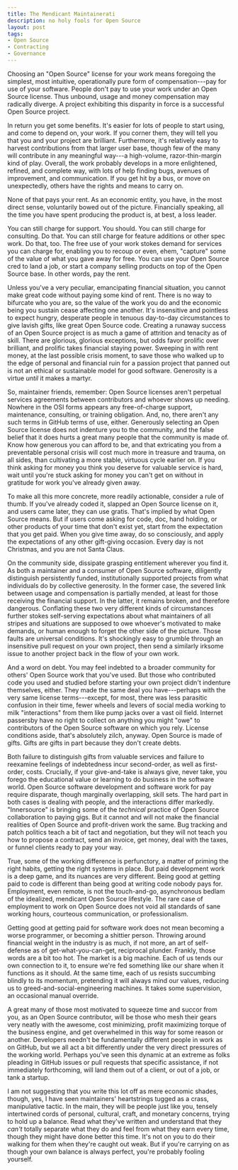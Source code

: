 ```yaml
---
title: The Mendicant Maintainerati
description: no holy fools for Open Source
layout: post
tags:
- Open Source
- Contracting
- Governance
---
```


Choosing an "Open Source" license for your work means foregoing the simplest, most intuitive, operationally pure form of compensation---pay for use of your software.  People don't pay to use your work under an Open Source license.  Thus unbound, usage and money compensation may radically diverge.  A project exhibiting this disparity in force is a successful Open Source project.

<!-- jump -->

In return you get some benefits.  It's easier for lots of people to start using, and come to depend on, your work.  If you corner them, they will tell you that you and your project are brilliant.  Furthermore, it's relatively easy to harvest contributions from that larger user base, though few of the many will contribute in any meaningful way---a high-volume, razor-thin-margin kind of play.  Overall, the work probably develops in a more enlightened, refined, and complete way, with lots of help finding bugs, avenues of improvement, and communication.  If you get hit by a bus, or move on unexpectedly, others have the rights and means to carry on.

None of that pays your rent.  As an economic entity, you have, in the most direct sense, voluntarily bowed out of the picture.  Financially speaking, all the time you have spent producing the product is, at best, a loss leader.

You can still charge for support.  You should.  You can still charge for consulting.  Do that.  You can still charge for feature additions or other spec work.  Do that, too.  The free use of your work stokes demand for services you can charge for, enabling you to recoup or even, ehem, "capture" some of the value of what you gave away for free.  You can use your Open Source cred to land a job, or  start a company selling products on top of the Open Source base.  In other words, pay the rent.

Unless you've a very peculiar, emancipating financial situation, you cannot make great code without paying some kind of rent.  There is no way to bifurcate who you are, so the value of the work you do and the economic being you sustain cease affecting one another.  It's insensitive and pointless to expect hungry, desperate people in tenuous day-to-day circumstances to give lavish gifts, like great Open Source code.  Creating a runaway success of an Open Source project is as much a game of attrition and tenacity as of skill.  There are glorious, glorious exceptions, but odds favor prolific over brilliant, and prolific takes financial staying power.  Sweeping in with rent money, at the last possible crisis moment, to save those who walked up to the edge of personal and financial ruin for a passion project that panned out is not an ethical or sustainable model for good software.  Generosity is a virtue _until_ it makes a martyr.

So, maintainer friends, remember:  Open Source licenses aren't perpetual services agreements between contributors and whoever shows up needing.  Nowhere in the OSI forms appears any free-of-charge support, maintenance, consulting, or training obligation.  And, no, there aren't any such terms in GitHub terms of use, either.  Generously selecting an Open Source license does not indenture you to the community, and the false belief that it does hurts a great many people that the community is made of.  Know how generous you can afford to be, and that extricating you from a preventable personal crisis will cost much more in treasure and trauma, on all sides, than cultivating a more stable, virtuous cycle earlier on.  If you think asking for money you think you deserve for valuable service is hard, wait until you're stuck asking for money you can't get on without in gratitude for work you've already given away.

To make all this more concrete, more readily actionable, consider a rule of thumb.  If you've already coded it, slapped an Open Source license on it, and users came later, they can use gratis.  That's implied by what Open Source means.  But if users come asking for code, doc, hand holding, or other products of your time that don't exist yet, start from the expectation that you get paid.  When you give time away, do so consciously, and apply the expectations of any other gift-giving occasion.  Every day is not Christmas, and you are not Santa Claus.

On the community side, dissipate grasping entitlement wherever you find it.  As both a maintainer and a consumer of Open Source software, diligently distinguish persistently funded, institutionally supported projects from what individuals do by collective generosity.  In the former case, the severed link between usage and compensation is partially mended, at least for those receiving the financial support.  In the latter, it remains broken, and therefore dangerous.  Conflating these two very different kinds of circumstances further stokes self-serving expectations about what maintainers of all stripes and situations are supposed to owe whoever's motivated to make demands, or human enough to forget the other side of the picture.  Those faults are universal conditions.  It's shockingly easy to grumble through an insensitive pull request on your own project, then send a similarly irksome issue to another project back in the flow of your own work.

And a word on debt.  You may feel indebted to a broader community for others' Open Source work that you've used.  But those who contributed code you used and studied before starting your own project didn't indenture themselves, either.  They made the same deal you have---perhaps with the very same license terms---except, for most, there was less parasitic confusion in their time, fewer wheels and levers of social media working to milk "interactions" from them like pump jacks over a vast oil field.  Internet passersby have no right to collect on anything you might "owe" to contributors of the Open Source software on which you rely.  License conditions aside, that's absolutely zilch, anyway.  Open Source is made of gifts.  Gifts are gifts in part because they don't create debts.

Both failure to distinguish gifts from valuable services and failure to reexamine feelings of indebtedness incur second-order, as well as first-order, costs.  Crucially, if your give-and-take is always give, never take, you forego the educational value or learning to do business in the software world.  Open Source software development and software work for pay require disparate, though marginally overlapping, skill sets.  The hard part in both cases is dealing with people, and the interactions differ markedly.  "Innersource" is bringing some of the _technical_ practice of Open Source collaboration to paying gigs.  But it cannot and will not make the financial realities of Open Source and profit-driven work the same.  Bug tracking and patch politics teach a bit of tact and negotiation, but they will not teach you how to propose a contract, send an invoice, get money, deal with the taxes, or funnel clients ready to pay your way.

True, some of the working difference is perfunctory, a matter of priming the right habits, getting the right systems in place.  But paid development work is a deep game, and its nuances are very different.  Being good at getting paid to code is different than being good at writing code nobody pays for.  Employment, even remote, is not the touch-and-go, asynchronous bedlam of the idealized, mendicant Open Source lifestyle.  The rare case of employment to work on Open Source does not void all standards of sane working hours, courteous communication, or professionalism.

Getting good at getting paid for software work does not mean becoming a worse programmer, or becoming a shittier person.  Throwing around financial weight in the industry is as much, if not more, an art of self-defense as of get-what-you-can-get, reciprocal plunder.  Frankly, those words are a bit too hot.  The market is a big machine.  Each of us tends our own connection to it, to ensure we're fed something like our share when it functions as it should.  At the same time, each of us resists succumbing blindly to its momentum, pretending it will always mind our values, reducing us to greed-and-social-engineering machines.  It takes some supervision, an occasional manual override.

A great many of those most motivated to squeeze time and succor from you, as an Open Source contributor, will be those who mesh their gears very neatly with the awesome, cost minimizing, profit maximizing torque of the business engine, and get overwhelmed in this way for some reason or another.  Developers needn't be fundamentally different people in work as on GitHub, but we all act a bit differently under the very direct pressures of the working world.  Perhaps you've seen this dynamic at an extreme as folks pleading in GitHub issues or pull requests that specific assistance, if not immediately forthcoming, will land them out of a client, or out of a job, or tank a startup.

I am not suggesting that you write this lot off as mere economic shades, though, yes, I have seen maintainers' heartstrings tugged as a crass, manipulative tactic.  In the main, they will be people just like you, tensely intertwined cords of personal, cultural, craft, and monetary concerns, trying to hold up a balance.  Read what they've written and understand that they _can't_ totally separate what they do and feel from what they earn every time, though they might have done better this time.  It's not on you to do their walking for them when they're caught out weak.  But if you're carrying on as though your own balance is always perfect, you're probably fooling yourself.
